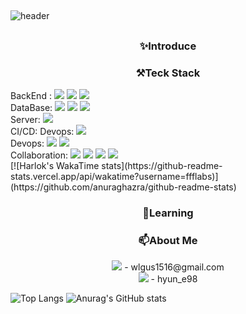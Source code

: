 ##

<!-- Title 타이틀-->
![header](https://capsule-render.vercel.app/api?type=soft&color=023047&height=300&section=header&text=Welcome%20JiHyun's%20Github%20&fontSize=60&animation=fadeIn&fontColor=ffb703&desc=BackEndDeveloper&descAlign=70)

##

<!-- Introduce 소개-->
<h3 align="center"> ✨Introduce</h3>

<!-- Teck Stack 기술스택 -->
<h3 align="center"> ⚒️Teck Stack</h3>
<div>
  BackEnd :
  <img src="https://img.shields.io/badge/java-%23ED8B00.svg?style=for-the-badge&logo=openjdk&logoColor=white"/> <!-- java -->
  <img src="https://img.shields.io/badge/spring-6DB33F?style=for-the-badge&logo=spring&logoColor=white"/> <!-- spring -->
  <img src="https://img.shields.io/badge/springboot-6DB33F?style=for-the-badge&logo=springboot&logoColor=white"/> <!-- springBoot -->
</div>
<div>
  DataBase:
  <img src="https://img.shields.io/badge/Oracle-F80000?style=for-the-badge&logo=oracle&logoColor=white" /> <!-- Oracle -->
  <img src="https://img.shields.io/badge/mysql-4479A1?style=for-the-badge&logo=mysql&logoColor=white"/> <!-- MySQL -->
  <img src="https://img.shields.io/badge/mariaDB-003545?style=for-the-badge&logo=mariaDB&logoColor=white"/> <!-- MariaDB -->
</div>
<div>
  Server:
  <img src="https://img.shields.io/badge/apache%20tomcat-%23F8DC75.svg?style=for-the-badge&logo=apache-tomcat&logoColor=black" /> <!-- tomcat -->
</div>
<div>
  CI/CD: 
  Devops: <img src="https://img.shields.io/badge/junit5-25A162?style=for-the-badge&logo=junit5&logoColor=white"/> <!-- Junit5 -->
</div>
<div>
  Devops: 
  <img src="https://img.shields.io/badge/aws%20ec2-FF9900?style=for-the-badge&logo=amazonec2&logoColor=white"/> <!-- AWS EC2-->
  <img src="https://img.shields.io/badge/aws%20rds-527FFF?style=for-the-badge&logo=amazonrds&logoColor=white"/> <!-- AWS RDS-->
</div>
<div>
  Collaboration: 
  <img src="https://img.shields.io/badge/git-F05032?style=for-the-badge&logo=git&logoColor=white"/> <!-- git -->
  <img src="https://img.shields.io/badge/github-181717?style=for-the-badge&logo=github&logoColor=white"/> <!-- github -->
  <img src="https://img.shields.io/badge/git-000000?style=for-the-badge&logo=notion&logoColor=white"/> <!-- notion -->
  <img src="https://img.shields.io/badge/git-5865F2?style=for-the-badge&logo=discord&logoColor=white"/> <!-- discord -->
</div>
[![Harlok's WakaTime stats](https://github-readme-stats.vercel.app/api/wakatime?username=ffflabs)](https://github.com/anuraghazra/github-readme-stats)
<h3 align="center"> 🌱Learning</h3>
<div align="center">
  <h3> 📫About Me</h3>
  <div>
    <img src="https://img.shields.io/badge/Gmail-D14836?style=for-the-badge&logo=gmail&logoColor=white"/> - wlgus1516@gmail.com<!-- gmail -->
  </div>
  <div>
    <img src="https://img.shields.io/badge/Discord-%235865F2.svg?style=for-the-badge&logo=discord&logoColor=white"/> - hyun_e98 <!-- discord -->
  </div>  
</div>

![Top Langs](https://github-readme-stats.vercel.app/api/top-langs/?username=Kwak-98&layout=donut)
![Anurag's GitHub stats](https://github-readme-stats.vercel.app/api?username=Kwak-98&show_icons=true&theme=default)
